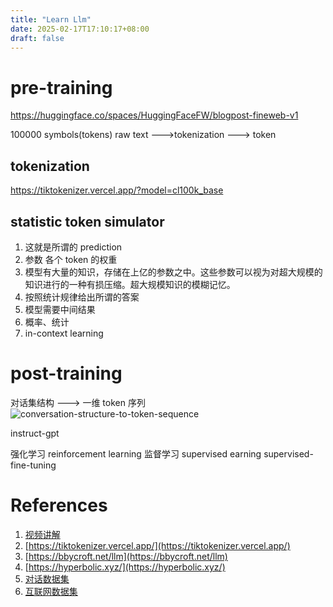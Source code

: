 ```yaml
---
title: "Learn Llm"
date: 2025-02-17T17:10:17+08:00
draft: false
---
```


# pre-training

https://huggingface.co/spaces/HuggingFaceFW/blogpost-fineweb-v1

100000 symbols(tokens)
raw text --->tokenization ---> token

## tokenization

https://tiktokenizer.vercel.app/?model=cl100k_base

## statistic token simulator

1. 这就是所谓的 prediction
2. 参数 各个 token 的权重
3. 模型有大量的知识，存储在上亿的参数之中。这些参数可以视为对超大规模的知识进行的一种有损压缩。超大规模知识的模糊记忆。
4. 按照统计规律给出所谓的答案
5. 模型需要中间结果
6. 概率、统计
7. in-context learning

# post-training

对话集结构 ---> 一维 token 序列
![conversation-structure-to-token-sequence](https://raw.githubusercontent.com/cloudedseal/pictures/main/img/conversation-structure-to-token-sequence.png)

instruct-gpt

强化学习 
reinforcement learning
监督学习
supervised earning
supervised-fine-tuning




# References
1. [视频讲解](https://weibo.com/2194035935/PefWkzTkK#attitude)
2. [https://tiktokenizer.vercel.app/](https://tiktokenizer.vercel.app/)
3. [https://bbycroft.net/llm](https://bbycroft.net/llm)
4. [https://hyperbolic.xyz/](https://hyperbolic.xyz/)
5. [对话数据集](https://atlas.nomic.ai/map/0ce65783-c3a9-40b5-895d-384933f50081/a7b46301-022f-45d8-bbf4-98107eabdbac)
6. [互联网数据集](https://huggingface.co/spaces/HuggingFaceFW/blogpost-fineweb-v1)

